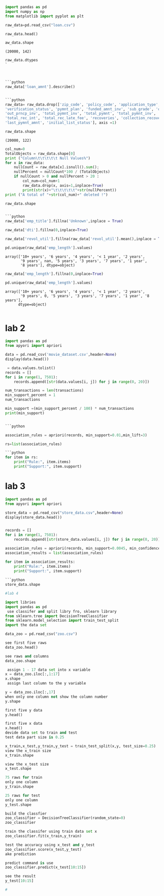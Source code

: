 ```python
import pandas as pd
import numpy as np
from matplotlib import pyplot as plt
```


```python
raw_data=pd.read_csv("loan.csv")
```


```python
raw_data.head()
```





```python
aw_data.shape
```




    (20000, 142)




```python
raw_data.dtypes
`



```python
raw_data['loan_amnt'].describe()


```python
raw_data= raw_data.drop(['zip_code', 'policy_code', 'application_type', 'last_credit_pull_d',
'verification_status', 'pymnt_plan', 'funded_amnt_inv', 'sub_grade', 'out_prncp',
'out_prncp_inv', 'total_pymnt_inv', 'total_pymnt', 'total_pymnt_inv', 'total_rec_prncp',
'total_rec_int', 'total_rec_late_fee', 'recoveries', 'collection_recovery_fee', 'last_pymnt_d',
'last_pymnt_amnt', 'initial_list_status'], axis =1)
```


```python
raw_data.shape
```




    (20000, 122)




```python
col_num=0
TotalObjects = raw_data.shape[0]
print ("Column\t\t\t\t\t Null Values%")
for x in raw_data:
	nullCount = raw_data[x].isnull().sum();
	nullPercent = nullCount*100 / (TotalObjects)
	if nullCount > 0 and nullPercent > 20 :
		col_num=col_num+1
		raw_data.drop(x, axis=1,inplace=True)
		print(str(x)+"\t\t\t\t\t"+str(nullPercent))
print ("A total of "+str(col_num)+" deleted !")
```


```python
raw_data.shape


```python
raw_data['emp_title'].fillna('Unknown',inplace = True)
```


```python
raw_data['dti'].fillna(0,inplace=True)
```


```python
raw_data['revol_util'].fillna(raw_data['revol_util'].mean(),inplace = True)

```


```python
pd.unique(raw_data['emp_length'].values)
```




    array(['10+ years', '6 years', '4 years', '< 1 year', '2 years',
           '9 years', nan, '5 years', '3 years', '7 years', '1 year',
           '8 years'], dtype=object)




```python
raw_data['emp_length'].fillna(0,inplace=True)
```


```python
pd.unique(raw_data['emp_length'].values)
```




    array(['10+ years', '6 years', '4 years', '< 1 year', '2 years',
           '9 years', 0, '5 years', '3 years', '7 years', '1 year', '8 years'],
          dtype=object)




```python

```

# lab 2

```python
import pandas as pd
from apyori import apriori 
```


```python
data = pd.read_csv('movie_dataset.csv',header=None)
display(data.head())
```




```python
 = data.values.tolist()
records = []
for i in range(1, 7501):
    records.append([str(data.values[i, j]) for j in range(0, 20)])
```

```python
num_transactions = len(transactions)
min_support_percent = 1
num_transactions
```

```python
min_support =(min_support_percent / 100) * num_transactions
print(min_support)


```python

association_rules = apriori(records, min_support=0.01,min_lift=3)

rs=list(association_rules)

```python
for item in rs:
    print("Rule:", item.items)
    print("Support:", item.support)
```
# lab 3

```python
import pandas as pd
from apyori import apriori
```


```python
store_data = pd.read_csv("store_data.csv",header=None)
display(store_data.head())


records = []
for i in range(1, 7501):
    records.append([str(store_data.values[i, j]) for j in range(0, 20)])
```


```python
association_rules = apriori(records, min_support=0.0045, min_confidence=0.2,min_lift=3, min_length=2)
association_results = list(association_rules)
```


```python
for item in association_results:
    print("Rule:", item.items)
    print("Support:", item.support)
   
```python
store_data.shape

#lab 4

import libries 
import pandas as pd
 use classifer and split libry fro, sklearn library
from sklearn.tree import DecisionTreeClassifier
from sklearn.model_selection import train_test_split
import the data set

data_zoo = pd.read_csv("zoo.csv")

see first five raws
data_zoo.head()

see raws and columns
data_zoo.shape

 assign 1 - 17 data set into x variable
x = data_zoo.iloc[:,1:17]
x.shape
 assign last column to the y variable

y = data_zoo.iloc[:,17]
when only one column not show the column number
y.shape

first five y data
y.head()

first five x data
x.head()
devide data set to train and test 
test data part size is 0.25

x_train,x_test,y_train,y_test = train_test_split(x,y, test_size=0.25)
view the x_train size
x_train.shape

view the x_test size
x_test.shape

75 raws for train
only one column
y_train.shape

25 raws for test
only one column
y_test.shape

build the classfier
zoo_classifier = DecisionTreeClassifier(random_state=0)
zoo_classifier

train the classifer using train data set x
zoo_classifier.fit(x_train,y_train)

test the accuracy using x_test and y_test
zoo_classifier.score(x_test,y_test)
ake prediction

predict command is use
zoo_classifier.predict(x_test[10:15])

see the result
y_test[10:15]

#
